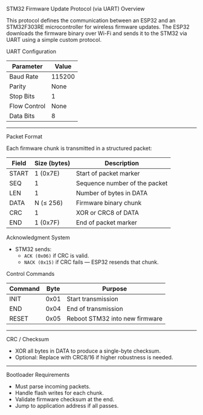 STM32 Firmware Update Protocol (via UART)
Overview

This protocol defines the communication between an ESP32 and an STM32F303RE microcontroller for wireless firmware updates. The ESP32 downloads the firmware binary over Wi-Fi and sends it to the STM32 via UART using a simple custom protocol.

UART Configuration

| Parameter     | Value       |
|---------------|-------------|
| Baud Rate     | 115200      |
| Parity        | None        |
| Stop Bits     | 1           |
| Flow Control  | None        |
| Data Bits     | 8           |

---

Packet Format

Each firmware chunk is transmitted in a structured packet:


| Field  | Size (bytes) | Description                                  |
|--------|--------------|----------------------------------------------|
| START  | 1 (0x7E)      | Start of packet marker                      |
| SEQ    | 1            | Sequence number of the packet                |
| LEN    | 1            | Number of bytes in DATA                      |
| DATA   | N (≤ 256)    | Firmware binary chunk                        |
| CRC    | 1            | XOR or CRC8 of DATA                          |
| END    | 1 (0x7F)      | End of packet marker                        |



Acknowledgment System

- STM32 sends:
  - `ACK (0x06)` if CRC is valid.
  - `NACK (0x15)` if CRC fails — ESP32 resends that chunk.



Control Commands

| Command     | Byte | Purpose                        |
|-------------|------|--------------------------------|
| INIT        | 0x01 | Start transmission             |
| END         | 0x04 | End of transmission            |
| RESET       | 0x05 | Reboot STM32 into new firmware |

---

CRC / Checksum

- XOR all bytes in DATA to produce a single-byte checksum.
- Optional: Replace with CRC8/16 if higher robustness is needed.

---

Bootloader Requirements

- Must parse incoming packets.
- Handle flash writes for each chunk.
- Validate firmware checksum at the end.
- Jump to application address if all passes.
